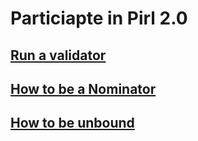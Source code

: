 # Particiapte in Pirl 2.0

## [Run a validator](validator_guide/run_a_validator.md)
## [How to be a Nominator](nominator_guide/how_to_nominate.md)
## [How to be unbound](nominator_guide/how_to_unbound.md)